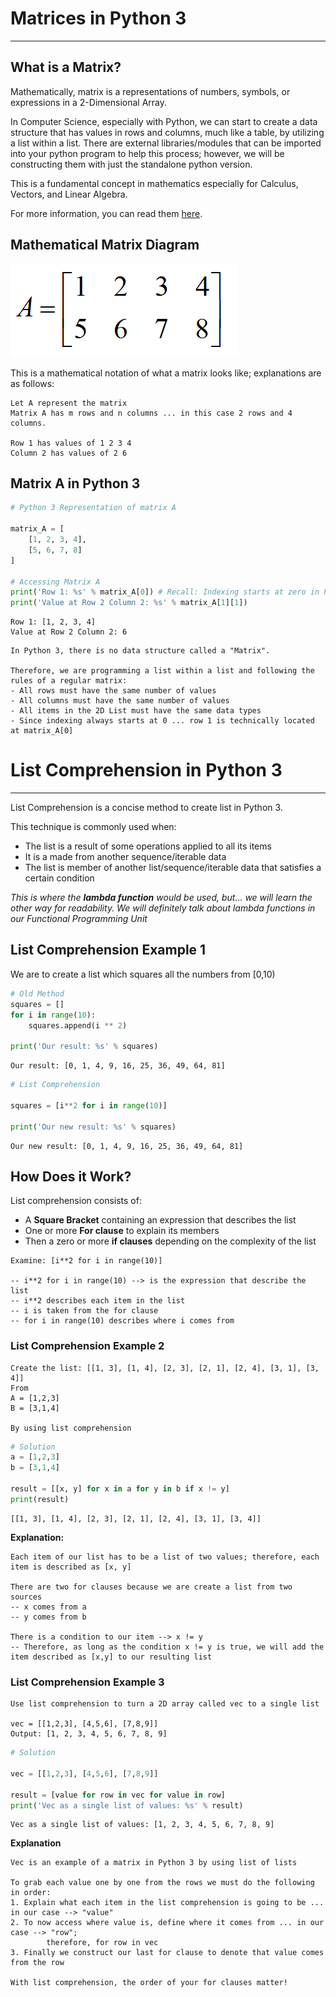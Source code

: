 # Matrices in Python 3
---

## What is a Matrix?

Mathematically, matrix is a representations of numbers, symbols, or expressions in a 2-Dimensional Array.

In Computer Science, especially with Python, we can start to create a data structure that has values in rows and columns, much like a table, by utilizing a list within a list. There are external libraries/modules that can be imported into your python program to help this process; however, we will be constructing them with just the standalone python version.

This is a fundamental concept in mathematics especially for Calculus, Vectors, and Linear Algebra.

For more information, you can read them [here](https://en.wikipedia.org/wiki/Matrix_(mathematics)).

## Mathematical Matrix Diagram

![](./src/matrix_fig01.png)

This is a mathematical notation of what a matrix looks like; explanations are as follows:

```
Let A represent the matrix
Matrix A has m rows and n columns ... in this case 2 rows and 4 columns.

Row 1 has values of 1 2 3 4
Column 2 has values of 2 6
```

## Matrix A in Python 3


```python
# Python 3 Representation of matrix A

matrix_A = [
    [1, 2, 3, 4],
    [5, 6, 7, 8]
]

# Accessing Matrix A
print('Row 1: %s' % matrix_A[0]) # Recall: Indexing starts at zero in Python
print('Value at Row 2 Column 2: %s' % matrix_A[1][1])
```

    Row 1: [1, 2, 3, 4]
    Value at Row 2 Column 2: 6


```
In Python 3, there is no data structure called a "Matrix".

Therefore, we are programming a list within a list and following the rules of a regular matrix:
- All rows must have the same number of values
- All columns must have the same number of values
- All items in the 2D List must have the same data types
- Since indexing always starts at 0 ... row 1 is technically located at matrix_A[0]
```

# List Comprehension in Python 3
---

List Comprehension is a concise method to create list in Python 3.

This technique is commonly used when:
- The list is a result of some operations applied to all its items
- It is a made from another sequence/iterable data
- The list is member of another list/sequence/iterable data that satisfies a certain condition

_This is where the **lambda function** would be used, but… we will learn the other way for readability._
_We will definitely talk about lambda functions in our Functional Programming Unit_

## List Comprehension Example 1

We are to create a list which squares all the numbers from [0,10)


```python
# Old Method
squares = []
for i in range(10):
    squares.append(i ** 2)

print('Our result: %s' % squares)
```

    Our result: [0, 1, 4, 9, 16, 25, 36, 49, 64, 81]



```python
# List Comprehension

squares = [i**2 for i in range(10)]

print('Our new result: %s' % squares)
```

    Our new result: [0, 1, 4, 9, 16, 25, 36, 49, 64, 81]


## How Does it Work?

List comprehension consists of:
- A **Square Bracket** containing an expression that describes the list
- One or more **For clause** to explain its members
- Then a zero or more **if clauses** depending on the complexity of the list

```
Examine: [i**2 for i in range(10)]

-- i**2 for i in range(10) --> is the expression that describe the list
-- i**2 describes each item in the list
-- i is taken from the for clause
-- for i in range(10) describes where i comes from
```

### List Comprehension Example 2

```
Create the list: [[1, 3], [1, 4], [2, 3], [2, 1], [2, 4], [3, 1], [3, 4]]
From 
A = [1,2,3]
B = [3,1,4]

By using list comprehension
```


```python
# Solution
a = [1,2,3]
b = [3,1,4]

result = [[x, y] for x in a for y in b if x != y]
print(result)
```

    [[1, 3], [1, 4], [2, 3], [2, 1], [2, 4], [3, 1], [3, 4]]


**Explanation:**
```
Each item of our list has to be a list of two values; therefore, each item is described as [x, y]

There are two for clauses because we are create a list from two sources
-- x comes from a
-- y comes from b

There is a condition to our item --> x != y
-- Therefore, as long as the condition x != y is true, we will add the item described as [x,y] to our resulting list
```

### List Comprehension Example 3
```
Use list comprehension to turn a 2D array called vec to a single list

vec = [[1,2,3], [4,5,6], [7,8,9]]
Output: [1, 2, 3, 4, 5, 6, 7, 8, 9]
```


```python
# Solution

vec = [[1,2,3], [4,5,6], [7,8,9]]

result = [value for row in vec for value in row]
print('Vec as a single list of values: %s' % result)
```

    Vec as a single list of values: [1, 2, 3, 4, 5, 6, 7, 8, 9]


**Explanation**
```
Vec is an example of a matrix in Python 3 by using list of lists

To grab each value one by one from the rows we must do the following in order:
1. Explain what each item in the list comprehension is going to be ... in our case --> "value"
2. To now access where value is, define where it comes from ... in our case --> "row"; 
        therefore, for row in vec
3. Finally we construct our last for clause to denote that value comes from the row

With list comprehension, the order of your for clauses matter!
```

